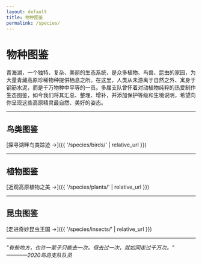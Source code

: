 ```yaml
---
layout: default
title: 物种图鉴
permalink: /species/
---
```


# 物种图鉴

青海湖，一个独特、复杂、美丽的生态系统，是众多植物、鸟兽、昆虫的家园，为大量青藏高原珍稀物种提供栖息之所。在这里，人类从未游离于自然之外、寓身于钢筋水泥，而是千万物种中平等的一员。多届支队曾怀着对动植物纯粹的热爱制作生态图鉴，如今我们将其汇总、整理、增补，并添加保护等级和生境说明，希望向你呈现这些高原精灵最自然、美好的姿态。

---

## 鸟类图鉴

[探寻湖畔鸟类踪迹 →]({{ '/species/birds/' | relative_url }})

---

## 植物图鉴

[近观高原植物之美 →]({{ '/species/plants/' | relative_url }})

---

## 昆虫图鉴

[走进奇妙昆虫王国 →]({{ '/species/insects/' | relative_url }})

---

_"有些地方，也许一辈子只能去一次。但去过一次，就如同走过千万次。"_\
_————2020鸟岛支队队员_
